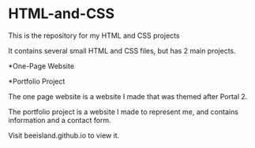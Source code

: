 # HTML-and-CSS

This is the repository for my HTML and CSS projects

It contains several small HTML and CSS files, but has 2 main projects.

*One-Page Website

*Portfolio Project

The one page website is a website I made that was themed after Portal 2.

The portfolio project is a website I made to represent me,
and contains information and a contact form. 

Visit beeisland.github.io to view it.
